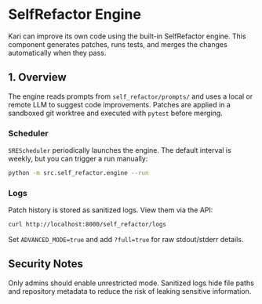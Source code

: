 # SelfRefactor Engine

Kari can improve its own code using the built-in SelfRefactor engine. This component generates patches, runs tests, and merges the changes automatically when they pass.

## 1. Overview

The engine reads prompts from `self_refactor/prompts/` and uses a local or remote LLM to suggest code improvements. Patches are applied in a sandboxed git worktree and executed with `pytest` before merging.

### Scheduler

`SREScheduler` periodically launches the engine. The default interval is weekly, but you can trigger a run manually:

```bash
python -m src.self_refactor.engine --run
```

### Logs

Patch history is stored as sanitized logs. View them via the API:

```bash
curl http://localhost:8000/self_refactor/logs
```

Set `ADVANCED_MODE=true` and add `?full=true` for raw stdout/stderr details.

## Security Notes

Only admins should enable unrestricted mode. Sanitized logs hide file paths and repository metadata to reduce the risk of leaking sensitive information.
